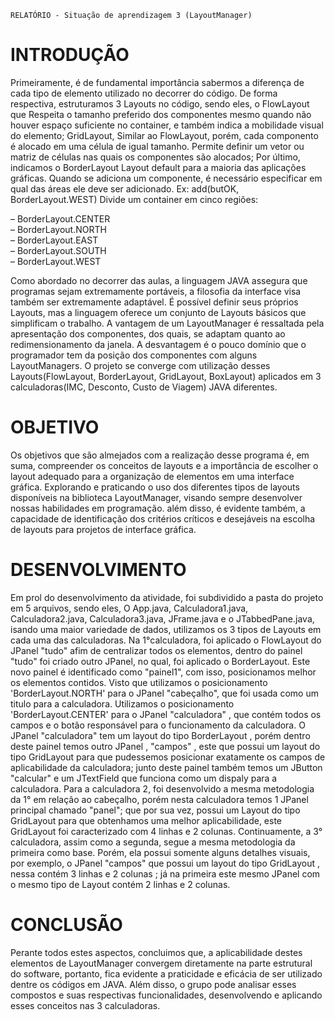`RELATÓRIO - Situação de aprendizagem 3 (LayoutManager)`

# INTRODUÇÃO

Primeiramente, é de fundamental importância sabermos a diferença de cada tipo de elemento utilizado 
no decorrer do código. De forma respectiva, estruturamos 3 Layouts no código, sendo eles, o FlowLayout que
Respeita o tamanho preferido dos componentes mesmo quando não houver espaço suficiente no container, e também 
indica a mobilidade visual do elemento; GridLayout, Similar ao FlowLayout, porém, cada componento é alocado em uma célula de
igual tamanho. Permite definir um vetor ou matriz de células nas quais os componentes são alocados; Por último, indicamos o BorderLayout
Layout default para a maioria das aplicações gráficas. Quando se adiciona um componente, é necessário especificar em qual das áreas ele deve ser
adicionado. Ex: add(butOK, BorderLayout.WEST)
Divide um container em cinco regiões:

– BorderLayout.CENTER  
– BorderLayout.NORTH  
– BorderLayout.EAST  
– BorderLayout.SOUTH  
– BorderLayout.WEST  


Como abordado no decorrer das aulas, a linguagem JAVA assegura que programas sejam extremamente
portáveis, a filosofia da interface visa também ser extremamente adaptável.
É possível definir seus próprios Layouts, mas a linguagem oferece um
conjunto de Layouts básicos que simplificam o trabalho.
A vantagem de um LayoutManager é ressaltada pela apresentação dos componentes, dos quais, se
adaptam quanto ao redimensionamento da janela. A desvantagem é o pouco
domínio que o programador tem da posição dos componentes com alguns
LayoutManagers. O projeto se converge com utilização desses Layouts(FlowLayout, BorderLayout, GridLayout, BoxLayout)
aplicados em 3 calculadoras(IMC, Desconto, Custo de Viagem) JAVA diferentes. 

# OBJETIVO

Os objetivos que são almejados com a realização desse programa é, em suma, 
compreender os conceitos de layouts e a importância de escolher o layout adequado
para a organização de elementos em uma interface gráfica. Explorando e praticando 
o uso dos diferentes tipos de layouts disponíveis na biblioteca LayoutManager, 
visando sempre desenvolver nossas habilidades em programação. além disso, é evidente também, 
a capacidade de identificação dos critérios críticos e desejáveis na escolha de layouts para 
projetos de interface gráfica.

# DESENVOLVIMENTO

Em prol do desenvolvimento da atividade, foi subdividido a pasta do projeto em 5 arquivos, sendo eles, O App.java,
Calculadora1.java, Calculadora2.java, Calculadora3.java, JFrame.java e o JTabbedPane.java, isando uma maior variedade de dados,
utilizamos os 3 tipos de Layouts em cada uma das calculadoras.
Na 1°calculadora, foi aplicado o FlowLayout do JPanel "tudo" afim de centralizar todos os elementos, dentro do painel "tudo" foi criado outro JPanel,
no qual, foi aplicado o BorderLayout. Este novo painel é identificado como "painel1", com isso, posicionamos melhor os elementos contidos.
Visto que utilizamos o posicionamento 'BorderLayout.NORTH' para o JPanel "cabeçalho", que foi usada como um titulo para a calculadora.
Utilizamos o posicionamento 'BorderLayout.CENTER' para o JPanel "calculadora" , que contém todos os campos e o botão responsável para o funcionamento da calculadora.
O JPanel "calculadora" tem um layout do tipo BorderLayout , porém dentro deste painel temos outro JPanel , "campos" , este que possui um layout do tipo GridLayout para que pudessemos posicionar exatamente os campos de aplicabilidade da calculadora; junto deste painel também temos um JButton "calcular" e um JTextField que funciona como um dispaly para a calculadora.
Para a calculadora 2, foi desenvolvido a mesma metodologia da 1° em relação ao cabeçalho, porém nesta calculadora temos 1 JPanel principal chamado "panel";
que por sua vez, possui um Layout do tipo GridLayout para que obtenhamos uma melhor aplicabilidade, este GridLayout foi caracterizado com 4 linhas e 2 colunas.
Continuamente, a 3° calculadora, assim como a segunda, segue a mesma metodologia da primeira como base. Porém, ela possui somente alguns detalhes visuais, por exemplo,
o JPanel "campos" que possui um layout do tipo GridLayout , nessa contém 3 linhas e 2 colunas ; já na primeira este mesmo JPanel com o mesmo tipo de Layout contém 2 linhas e 2 colunas.

# CONCLUSÃO

Perante todos estes aspectos, concluimos que, a aplicabilidade destes elementos de LayoutManager convergem diretamente na parte estrutural do software, portanto, fica evidente a praticidade e eficácia de ser utilizado dentre os códigos em JAVA. Além disso, o grupo pode analisar esses compostos e suas respectivas funcionalidades, desenvolvendo e aplicando esses conceitos nas 3 calculadoras. 
